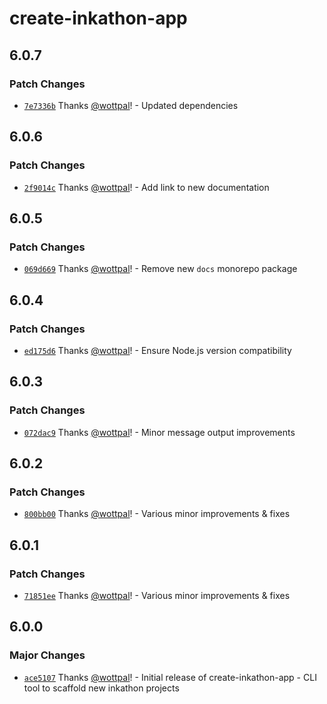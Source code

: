 # create-inkathon-app

## 6.0.7

### Patch Changes

- [`7e7336b`](https://github.com/scio-labs/inkathon/commit/7e7336b2395798e5c4b183ba44c12027e545dbbb) Thanks [@wottpal](https://github.com/wottpal)! - Updated dependencies

## 6.0.6

### Patch Changes

- [`2f9014c`](https://github.com/scio-labs/inkathon/commit/2f9014cc082796b2759d558b79da39fe7b0c88d6) Thanks [@wottpal](https://github.com/wottpal)! - Add link to new documentation

## 6.0.5

### Patch Changes

- [`069d669`](https://github.com/scio-labs/inkathon/commit/069d6698e5d8d28c652790d68fcea3cd8e52b4ef) Thanks [@wottpal](https://github.com/wottpal)! - Remove new `docs` monorepo package

## 6.0.4

### Patch Changes

- [`ed175d6`](https://github.com/scio-labs/inkathon/commit/ed175d6435084bea9e251f567f21e85fa7d2a91e) Thanks [@wottpal](https://github.com/wottpal)! - Ensure Node.js version compatibility

## 6.0.3

### Patch Changes

- [`072dac9`](https://github.com/scio-labs/inkathon/commit/072dac94c5ae214098c7383568ff1f57a392d01f) Thanks [@wottpal](https://github.com/wottpal)! - Minor message output improvements

## 6.0.2

### Patch Changes

- [`800bb00`](https://github.com/scio-labs/inkathon/commit/800bb003514cd6a1c05f5b48a48891211a0b8ed2) Thanks [@wottpal](https://github.com/wottpal)! - Various minor improvements & fixes

## 6.0.1

### Patch Changes

- [`71851ee`](https://github.com/scio-labs/inkathon/commit/71851ee78475d3b887920cdf9d4f59023b7ac257) Thanks [@wottpal](https://github.com/wottpal)! - Various minor improvements & fixes

## 6.0.0

### Major Changes

- [`ace5107`](https://github.com/scio-labs/inkathon/commit/ace5107ab3f059f93e4893410c3cd0999cd1e454) Thanks [@wottpal](https://github.com/wottpal)! - Initial release of create-inkathon-app - CLI tool to scaffold new inkathon projects
